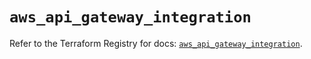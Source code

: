 # `aws_api_gateway_integration`

Refer to the Terraform Registry for docs: [`aws_api_gateway_integration`](https://registry.terraform.io/providers/hashicorp/aws/5.94.0/docs/resources/api_gateway_integration).

